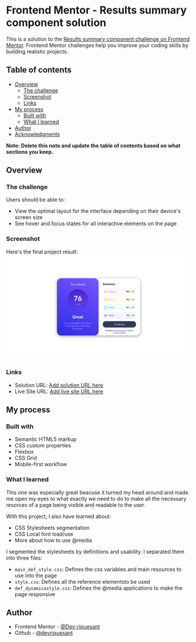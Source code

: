 # Frontend Mentor - Results summary component solution

This is a solution to the [Results summary component challenge on Frontend Mentor](https://www.frontendmentor.io/challenges/results-summary-component-CE_K6s0maV). Frontend Mentor challenges help you improve your coding skills by building realistic projects. 

## Table of contents

- [Overview](#overview)
  - [The challenge](#the-challenge)
  - [Screenshot](#screenshot)
  - [Links](#links)
- [My process](#my-process)
  - [Built with](#built-with)
  - [What I learned](#what-i-learned)
- [Author](#author)
- [Acknowledgments](#acknowledgments)

**Note: Delete this note and update the table of contents based on what sections you keep.**

## Overview

### The challenge

Users should be able to:

- View the optimal layout for the interface depending on their device's screen size
- See hover and focus states for all interactive elements on the page

### Screenshot

Here's the final project result:
![](./screenshot.png)

### Links

- Solution URL: [Add solution URL here](https://your-solution-url.com)
- Live Site URL: [Add live site URL here](https://your-live-site-url.com)

## My process

### Built with

- Semantic HTML5 markup
- CSS custom properties
- Flexbox
- CSS Grid
- Mobile-first workflow

### What I learned

This one was especially great beacuse it turned my head around and made me open my eyes to what exactly we need to do to make all the necessary resorces of a page being visible and readable to the user.

With this project, I also have learned about:
- CSS Stylesheets segmentation
- CSS Local font load/use
- More about how to use @media

I segmented the stylesheets by definitions and usability. I separated them into three files:
- `main_def_style.css`: Defines the css variables and main resources to use into the page
- `style.css`: Defines all the reference elementsto be used
- `def_dynamicastyle.css`: Defines the @media applications to make the page responsive

## Author

- Frontend Mentor - [@Dev-riquesant](https://www.frontendmentor.io/profile/Dev-riquesant)
- Github - [@devriquesant](https://github.com/devriquesant)